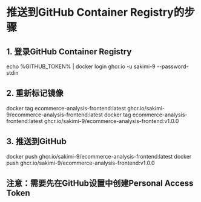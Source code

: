 # 推送到GitHub Container Registry的步骤

## 1. 登录GitHub Container Registry
echo %GITHUB_TOKEN% | docker login ghcr.io -u sakimi-9 --password-stdin

## 2. 重新标记镜像
docker tag ecommerce-analysis-frontend:latest ghcr.io/sakimi-9/ecommerce-analysis-frontend:latest
docker tag ecommerce-analysis-frontend:latest ghcr.io/sakimi-9/ecommerce-analysis-frontend:v1.0.0

## 3. 推送到GitHub
docker push ghcr.io/sakimi-9/ecommerce-analysis-frontend:latest
docker push ghcr.io/sakimi-9/ecommerce-analysis-frontend:v1.0.0

## 注意：需要先在GitHub设置中创建Personal Access Token

